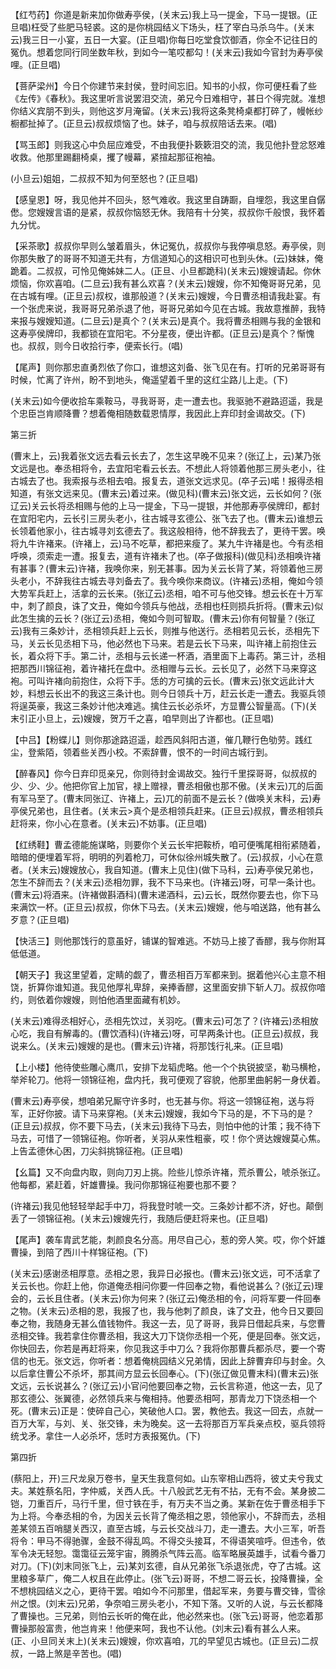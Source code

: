 <!-- { "loadSidebar": true } -->
【红芍药】你道是新来加你做寿亭侯，(关末云)我上马一提金，下马一提银。(正旦唱)枉受了些肥马轻裘。这的是你桃园结义下场头，枉了宰白马杀乌牛。(关末云)我三日一小宴，五日一大宴。(正旦唱)你每日吃堂食饮御酒，你全不记往日的冤仇。想着您同行同坐数年秋，到如今一笔哎都勾！(关末云)我如今官封为寿亭侯哩。(正旦唱)

【菩萨梁州】今日个你建节来封侯，登时间忘旧。知书的小叔，你可便枉看了些《左传》《春秋》。我这里听言说罢泪交流，弟兄今日难相守，甚日个得完就。准想你结义宾朋不到头，则他这岁月淹留。(关末云)我将这条凳椅桌都打碎了，幔帐纱橱都扯掉了。(正旦云)叔叔烦恼了也。妹子，咱与叔叔陪话去来。(唱)

【骂玉郎】则我这心中负屈应难受，不由我便扑簌簌泪交的流，我见他扑登忿怒难收救。他那里踢翻椅桌，攫了幔幕，紧揎起那征袍袖。

(小旦云)姐姐，二叔叔不知为何至怒也？(正旦唱)

【感皇恩】呀，我见他并不回头，怒气难收。我这里自踌蹰，自埋怨，我这里自僝僽。您嫂嫂言语的是紧，叔叔你恼怒无休。我陪有十分笑，叔叔你千般恨，我怀着九分忧。

【采茶歌】叔叔你早则么皱着眉头，休记冤仇，叔叔你与我停嗔息怒。寿亭侯，则你那失散了的哥哥不知道无共有，方信道知心的这相识可也到头休。(云)妹妹，俺跪着。二叔叔，可怜见俺姊妹二人。(正旦、小旦都跪科)(关末云)嫂嫂请起。你休烦恼，你欢喜咱。(二旦云)我有甚么欢喜？(关末云)嫂嫂，你不知俺哥哥兄弟，见在古城有哩。(正旦云)叔权，谁那般道？(关末云)嫂嫂，今日曹丞相请我赴宴。有一个张虎来说，我哥哥兄弟杀退了他，哥哥兄弟如今见在古城。我故意推醉，我特来报与嫂嫂知道。(二旦云)是真个？(关末云)是真个。我将曹丞相赐与我的金银和这寿亭侯牌印，我都锁在宜阳宅。不分星夜，便出许都。(正旦云)是真个？惭愧也。叔叔，则今日收拾行李，便索长行。(唱)

【尾声】则你那忠直勇烈依了你口，谁想这刘备、张飞见在有。打听的兄弟哥哥有时候，忙离了许州，盼不到地头，俺遥望着千里的这红尘路儿上走。(下)

(关末云)如今便收拾车乘鞍马，寻我哥哥，走一遭去也。我驱驰不避路迢遥，我是个忠臣岂肯顺降曹？想着俺相随数载恩情厚，我因此上弃印封金谒故交。(下)


第三折

(曹末上，云)我着张文远去看云长去了，怎生这早晚不见来？(张辽上，云)某乃张文远是也。奉丞相将令，去宜阳宅看云长去。不想此人将领着他那三房头老小，往古城去了也。我索报与丞相去咱。报复去，道张文远求见。(卒子云)喏！报得丞相知道，有张文远来见。(曹末云)着过来。(做见科)(曹末云)张文远，云长如何？(张辽云)关云长将丞相赐与他的上马一提金，下马一提银，并他那寿亭侯牌印，都封在宜阳宅内，云长引三房头老小，往古城寻玄德公、张飞去了也。(曹末云)谁想云长领着他家小，往古城寻刘玄德去了。我这般相待，他不辞我去了，更待干罢。唤将九牛许褚来。(许褚上，云)马不吃草，都把来瘦了。某九牛许褚是也。今有丞相呼唤，须索走一遭。报复去，道有许褚未了也。(卒子做报科)(做见科)丞相唤许褚有甚事？(曹末云)许褚，我唤你来，别无甚事。因为关云长背了某，将领着他三房头老小，不辞我往古城去寻刘备去了。我今唤你来商议。(许褚云)丞相，俺如今领大势军兵赶上，活拿的云长来。(张辽云)丞相，咱不可与他交锋。想云长在十万军中，刺了颜良，诛了文丑，俺如今领兵与他战，丞相也枉则损兵折将。(曹末云)似此怎生擒的云长？(张辽云)丞相，俺如今则可智取。(曹末云)你有何智量？(张辽云)我有三条妙计，丞相领兵赶上云长，则推与他送行。丞相若见云长，丞相先下马，关云长见丞相下马，他必然也下马来。若是云长下马来，叫许褚上前抱住云长，着众将下手。第二计，丞相与云长递一杯酒，酒里面下上毒药。第三计，丞相把那西川锦征袍，着许褚托在盘中。丞相赠与云长。云长见了，必然下马来穿这袍。可叫许褚向前抱住，众将下手。恁的方可擒的云长。(曹末云)张文远此计大妙，料想云长出不的我这三条计也。则今日领兵十万，赶云长走一遭去。我驱兵领将逞英豪，我这三条妙计他决难逃。擒住云长必杀坏，方显曹公智量高。(下)(关末引正小旦上，云)嫂嫂，贺万千之喜，咱早则出了许都也。(正旦唱)

【中吕】【粉蝶儿】则你那途路迢遥，趁西风斜阳古道，催几鞭行色劬劳。践红尘，登紫陌，领着些关西小校。不索辞曹，恨不的一时间古城行到。

【醉春风】你今日弃印觅亲兄，你则待封金谒故交。独行千里探哥哥，似叔叔的少、少、少。他把你官上加官，禄上赠禄，曹丞相傲也那不傲。(关末云)兀的后面有军马至了。(曹末同张辽、许褚上，云)兀的前面不是云长？(做唤关末科，云)寿亭侯兄弟也，且住者。(关末云>真个是丞相领兵赶来。(正旦云)叔叔，曹丞相领兵赶将来，你小心在意者。(关末云)不妨事。(正旦唱)

【红绣鞋】曹孟德能施谋略，则要你个关云长牢把鞍桥，咱可便嘴尾相衔紧随着，暗暗的便埋着军将，明明的列着枪刀，可休似徐州城失散了。(云)叔叔，小心在意者。(关末云)嫂嫂放心，我自知道。(曹末上见住)(做下马科，云)寿亭侯兄弟也，怎生不辞而去？(关末云)丞相勿罪，我不下马来也。(许褚云)呀，可早一条计也。(曹末云)将酒来。(许褚做斟酒科)(曹末递酒科，云)云长，既然你要去也，你下马来满饮一杯。(正旦云)叔叔，你休下马去。(关末云)嫂嫂，他与咱送路，他有甚么歹意？(正旦唱)

【快活三】则他那饯行的意虽好，铺谋的智难逃。不妨马上接了香醪，我与你附耳低低道。

【朝天子】我这里望着，定睛的觑了，曹丞相百万军都来到。据着他兴心主意不相饶，折算你谁知道。我见他厚礼卑辞，亲捧香醪，这里面安排下斩人刀。叔叔你喑约，则依着你嫂嫂，则怕他酒里面藏有机妙。

(关末云)难得丞相好心，丞相先饮过，关羽吃。(曹末云)可怎了？(许褚云)丞相放心吃，我自有解毒的。(曹饮酒科)(许褚云)呀，可早两条计也。(正旦云)叔叔，我说来么。(关末云)嫂嫂的是也。(曹末云)许褚，将那饯行礼来。(正旦唱)

【上小楼】他待使些雕心鹰爪，安排下龙韬虎略。他一个个执锐披坚，勒马横枪，举斧轮刀。他将一领锦征袍，盘内托，我可便观了容貌，他那里曲躬躬一身伏着。

(曹末云)寿亭侯，想咱弟兄厮守许多时，也无甚与你。将这一领锦征袍，送与将军，正好你披。请下马来穿袍。(关末云)嫂嫂，我如今下马的是，不下马的是？(正旦云)叔叔，你不要下马去，(关末云)我待下马去，则怕中他的计策；我不待下马去，可惜了一领锦征袍。你听者，关羽从来性粗豪，哎！你个贤达嫂嫂莫心焦。上告孟德休心困，刀尖斜挑锦征袍。(正旦唱)

【幺篇】又不向盘内取，则向刀刃上挑。险些儿惊杀许褚，荒杀曹公，唬杀张辽。他每都，紧赶着，奸雄曹操。我问你那锦征袍要也那不要？

(许褚云)我见他轻轻举起手中刀，将我登时唬一交。三条妙计都不济，好也。颠倒丢了一领锦征袍。(关末云)嫂嫂先行，我随后便赶将来也。(正旦唱)

【尾声】袭车胄武艺能，刺颜良名分高。用尽自己心，惹的旁人笑。哎，你个奸雄曹操，到陪了西川十样锦征袍。(下)

(关末云)感谢丞相厚意。丞相之恩，我异日必报也。(曹末云)张文远，可不活拿了关云长也。你赶上他，你道俺丞相问你要一件回奉之物，看他说甚么？(张辽云)理会的，云长且住者。(关末云)你为何来？(张辽云)俺丞相的令，问将军要一件回奉之物。(关末云)丞相的恩，我报了也，我与他刺了颜良，诛了文丑，他今日又要回奉之物，我随身无甚么值钱物件。我这一去，见了哥哥，我异日借起兵来，与您曹丞相交锋。我若拿住你曹丞相，我这大刀下饶你丞相一个死，便是回奉。张文远，你快回去，你若是再赶将来，你见我这手中刀么？我将你那曹兵都杀尽，要一个寄信的也无。张文远，你听者：想着俺桃园结义兄弟情，因此上辞曹弃印与封金。久以后拿住曹公不杀坏，那其间方显云长回奉心。(下)(张辽做见曹末科)(曹末云)张文远，云长说甚么？(张辽云)小官问他要回奉之物，云长言称道，他这一去，见了那玄德公、张翼德，必然领兵来与俺相持。他要丞相呵，那青龙刀下饶丞相一个死。(曹末云)正是：使碎自己心，笑破他人口。罢，教他去。我这一回去，点就一百万大军，与刘、关、张交锋，未为晚矣。这一去将那百万军兵亲点校，驱兵领将统戈矛。拿住一人必杀坏，恁时方表报冤仇。(下)


第四折

(蔡阳上，开)三尺龙泉万卷书，皇天生我意何如。山东宰相山西将，彼丈夫兮我丈夫。某姓蔡名阳，字仲威，关西人氏。十八般武艺无有不拈，无有不会。某身披二铠，刀重百斤，马行千里，但寸铁在手，有万夫不当之勇。某新在佐于曹丞相手下为上将。今奉丞相的令，为因关云长背了俺丞相之恩，领他家小，不辞而去，丞相差某领五百哨腿关西汉，直至古城，与云长交战斗刀，走一遭去。大小三军，听吾将令：甲马不得驰骤，金鼓不得乱鸣。不得交头接耳，不得语笑喧呼。但违令，依军令决无轻恕。霭霭征云笼宇宙，腾腾杀气阵云高。临军略展英雄手，试看今番刀对刀。(下)(刘末同张飞上，云)某刘玄德，自从兄弟张飞杀退张虎，夺了古城。这里粮多草广，俺二人权且在此停止。(张飞云)哥哥，不想二哥云长，投降曹操，全不想桃园结义之心，更待干罢。咱如今不问那里，借起军来，务要与曹交锋，雪徐州之恨。(刘末云)兄弟，争奈咱三房头老小，不知下落。又听的人说，与云长都降了曹操也。三兄弟，则怕云长听的俺在此，他必然来也。(张飞云)哥哥，他恋着那曹操那般富贵，他岂肯来！他便来呵，我也不认他。(刘末云)看有甚么人来。(正、小旦同关末上)(关末云)嫂嫂，你欢喜咱，兀的早望见古城也。(正旦云)二叔叔，一路上煞是辛苦也。(唱)


